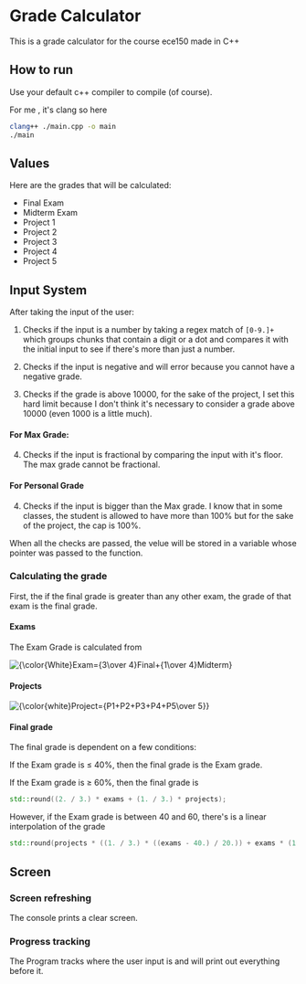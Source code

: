# Grade Calculator

This is a grade calculator for the course ece150 made in C++

## How to run

Use your default c++ compiler to compile (of course).

For me , it's clang so here

```bash
clang++ ./main.cpp -o main
./main
```

## Values

Here are the grades that will be calculated:

- Final Exam
- Midterm Exam
- Project 1
- Project 2
- Project 3
- Project 4
- Project 5

## Input System

After taking the input of the user:

1. Checks if the input is a number by taking a regex match of `[0-9.]+` which groups chunks that contain a digit or a dot and compares it with the initial input to see if there's more than just a number.

2. Checks if the input is negative and will error because you cannot have a negative grade.

3. Checks if the grade is above 10000, for the sake of the project, I set this hard limit because I don't think it's necessary to consider a grade above 10000 (even 1000 is a little much).

#### For Max Grade:

4. Checks if the input is fractional by comparing the input with it's floor. The max grade cannot be fractional.

#### For Personal Grade

4. Checks if the input is bigger than the Max grade. I know that in some classes, the student is allowed to have more than 100% but for the sake of the project, the cap is 100%.

When all the checks are passed, the velue will be stored in a variable whose pointer was passed to the function.

### Calculating the grade

First, the if the final grade is greater than any other exam, the grade of that exam is the final grade.

#### Exams

The Exam Grade is calculated from

<img src="https://latex.codecogs.com/svg.image?{\color{White}Exams={3\over&space;4}Final&plus;{1\over&space;4}Midterm}" title="{\color{White}Exam={3\over 4}Final+{1\over 4}Midterm}" />

#### Projects

<img src="https://latex.codecogs.com/svg.image?{\color{white}Project={P1&plus;P2&plus;P3&plus;P4&plus;P5\over&space;5}}" title="{\color{white}Project={P1+P2+P3+P4+P5\over 5}}" />

#### Final grade

The final grade is dependent on a few conditions:

If the Exam grade is ≤ 40%, then the final grade is the Exam grade.

If the Exam grade is ≥ 60%, then the final grade is

```cpp
std::round((2. / 3.) * exams + (1. / 3.) * projects);
```

However, if the Exam grade is between 40 and 60, there's is a linear interpolation of the grade

```cpp
std::round(projects * ((1. / 3.) * ((exams - 40.) / 20.)) + exams * (1. - ((1. / 3.) * ((exams - 40.) / 20.))))
```

## Screen

### Screen refreshing

The console prints a clear screen.

### Progress tracking

The Program tracks where the user input is and will print out everything before it.

